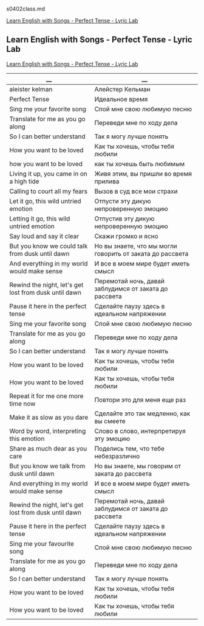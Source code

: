 s0402class.md  

[Learn English with Songs - Perfect Tense - Lyric Lab](#Learn-English-with-Songs---Perfect-Tense---Lyric-Lab)  
  
## Learn English with Songs - Perfect Tense - Lyric Lab
[Learn English with Songs - Perfect Tense - Lyric Lab](https://www.youtube.com/watch?v=w-JUNYwstpo&list=RDw-JUNYwstpo&start_radio=1)   
  
  
__|__
--|--
aleister kelman|Алейстер Кельман
Perfect Tense|Идеальное время
Sing me your favorite song|Спой мне свою любимую песню
Translate for me as you go along|Переведи мне по ходу дела
So I can better understand|Так я могу лучше понять
How you want to be loved|Как ты хочешь, чтобы тебя любили
how you want to be loved|как ты хочешь быть любимым
Living it up, you came in on a high tide|Живя этим, вы пришли во время прилива
Calling to court all my fears|Вызов в суд все мои страхи
Let it go, this wild untried emotion|Отпусти эту дикую непроверенную эмоцию
Letting it go, this wild untried emotion|Отпустив эту дикую непроверенную эмоцию
Say loud and say it clear|Скажи громко и ясно
But you know we could talk from dusk until dawn|Но вы знаете, что мы могли говорить от заката до рассвета
And everything in my world would make sense|И все в моем мире будет иметь смысл
Rewind the night, let's get lost from dusk until dawn|Перемотай ночь, давай заблудимся от заката до рассвета
Pause it here in the perfect tense|Сделайте паузу здесь в идеальном напряжении
Sing me your favorite song|Спой мне свою любимую песню
Translate for me as you go along|Переведи мне по ходу дела
So I can better understand|Так я могу лучше понять
How you want to be loved|Как ты хочешь, чтобы тебя любили
How you want to be loved|Как ты хочешь, чтобы тебя любили
Repeat it for me one more time now|Повтори это для меня еще раз
Make it as slow as you dare|Сделайте это так медленно, как вы смеете
Word by word, interpreting this emotion|Слово в слово, интерпретируя эту эмоцию
Share as much dear as you care|Поделись тем, что тебе небезразлично
But you know we talk from dusk until dawn|Но вы знаете, мы говорим от заката до рассвета
And everything in my world would make sense|И все в моем мире будет иметь смысл
Rewind the night, let's get lost from dusk until dawn|Перемотай ночь, давай заблудимся от заката до рассвета
Pause it here in the perfect tense|Сделайте паузу здесь в идеальном напряжении
Sing me your favourite song|Спой мне свою любимую песню
Translate for me as you go along|Переведи мне по ходу дела
So I can better understand|Так я могу лучше понять
How you want to be loved|Как ты хочешь, чтобы тебя любили
How you want to be loved|Как ты хочешь, чтобы тебя любили
  
  
